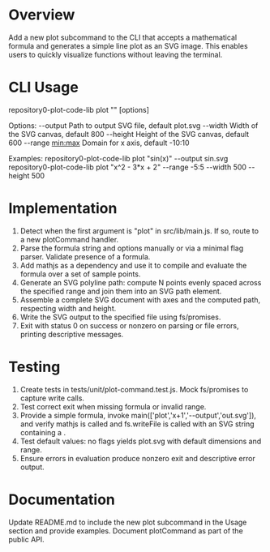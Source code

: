 # Overview

Add a new plot subcommand to the CLI that accepts a mathematical formula and generates a simple line plot as an SVG image. This enables users to quickly visualize functions without leaving the terminal.

# CLI Usage

repository0-plot-code-lib plot "<formula>" [options]

Options:
  --output <file>       Path to output SVG file, default plot.svg
  --width <pixels>      Width of the SVG canvas, default 800
  --height <pixels>     Height of the SVG canvas, default 600
  --range <min:max>     Domain for x axis, default -10:10

Examples:
  repository0-plot-code-lib plot "sin(x)" --output sin.svg
  repository0-plot-code-lib plot "x^2 - 3*x + 2" --range -5:5 --width 500 --height 500

# Implementation

1. Detect when the first argument is "plot" in src/lib/main.js.  If so, route to a new plotCommand handler.
2. Parse the formula string and options manually or via a minimal flag parser.  Validate presence of a formula.
3. Add mathjs as a dependency and use it to compile and evaluate the formula over a set of sample points.
4. Generate an SVG polyline path: compute N points evenly spaced across the specified range and join them into an SVG path element.
5. Assemble a complete SVG document with axes and the computed path, respecting width and height.
6. Write the SVG output to the specified file using fs/promises.
7. Exit with status 0 on success or nonzero on parsing or file errors, printing descriptive messages.

# Testing

1. Create tests in tests/unit/plot-command.test.js.  Mock fs/promises to capture write calls.
2. Test correct exit when missing formula or invalid range.
3. Provide a simple formula, invoke main(['plot','x+1','--output','out.svg']), and verify mathjs is called and fs.writeFile is called with an SVG string containing a <polyline>.
4. Test default values: no flags yields plot.svg with default dimensions and range.
5. Ensure errors in evaluation produce nonzero exit and descriptive error output.

# Documentation

Update README.md to include the new plot subcommand in the Usage section and provide examples.  Document plotCommand as part of the public API.